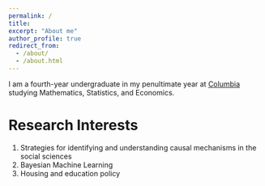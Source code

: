 ```yaml
---
permalink: /
title:
excerpt: "About me"
author_profile: true
redirect_from:
  - /about/
  - /about.html
---
```


I am a fourth-year undergraduate in my penultimate year at [Columbia](https://www.college.columbia.edu/) studying Mathematics, Statistics, and Economics.

Research Interests
======
1. Strategies for identifying and understanding causal mechanisms in the social sciences
1. Bayesian Machine Learning
1. Housing and education policy
